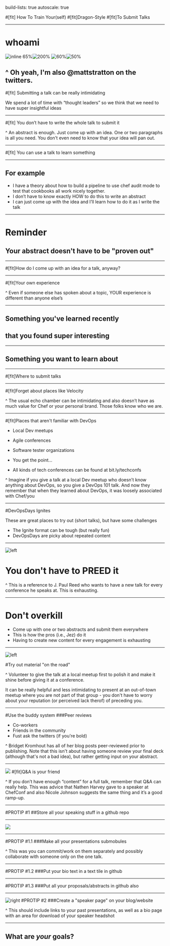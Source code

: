 build-lists: true
autoscale: true

#[fit] How To Train Your(self)
#[fit]Dragon-Style
#[fit]To Submit Talks

---

# whoami

![inline 65%](images/chef.png)![200%](images/ado.png)
![60%](images/dodchi.png)![50%](images/licenseplate.jpg)

^ Oh yeah, I'm also @mattstratton on the twitters.
---

#[fit] Submitting a talk can be really intimidating

We spend a lot of time with “thought leaders” so we think that we need to have super insightful ideas

---

#[fit] You don’t have to write the whole talk to submit it

^ An abstract is enough. Just come up with an idea. One or two paragraphs is all you need. You don't even need to know that your idea will pan out.

---

#[fit] You can use a talk to learn something

---

## For example
- I have a theory about how to build a pipeline to use chef audit mode to test that cookbooks all work nicely together.
- I don’t have to know exactly HOW to do this to write an abstract
- I can just come up with the idea and I’ll learn how to do it as I write the talk

---
# Reminder
## Your abstract doesn't have to be "proven out"

---
#[fit]How do I come up with an idea for a talk, anyway?

---
#[fit]Your own experience

^ Even if someone else has spoken about a topic, YOUR experience is different than anyone else’s

---
## Something you've learned recently
## that you found super interesting

---
## Something you want to learn about

---
#[fit]Where to submit talks

---
#[fit]Forget about places like Velocity

^ The usual echo chamber can be intimidating and also doesn’t have as much value for Chef or your personal brand. Those folks know who we are.

---
#[fit]Places that aren't familiar with DevOps

- Local Dev meetups

- Agile conferences

- Software tester organizations

- You get the point...

- All kinds of tech conferences can be found at bit.ly/techconfs

^  Imagine if you give a talk at a local Dev meetup who doesn’t know anything about DevOps, so you give a DevOps 101 talk. And now they remember that when they learned about DevOps, it was loosely associated with Chef/you

---

#DevOpsDays Ignites

These are great places to try out (short talks), but have some challenges

- The Ignite format can be tough (but really fun)
- DevOpsDays are picky about repeated content

---

![left](images/paul.jpg)

# You don't have to PREED it

^ This is a reference to J. Paul Reed who wants to have a new talk for every conference he speaks at. This is exhausting.

---

# Don't overkill

- Come up with one or two abstracts and submit them everywhere
- This is how the pros (i.e., Jez) do it
- Having to create new content for every engagement is exhausting

---

![left](images/seinfeld.jpg)

#Try out material "on the road"

^ Volunteer to give the talk at a local meetup first to polish it and make it shine before giving it at a conference.

It can be really helpful and less intimidating to present at an out-of-town meetup where you are not part of that group - you don't have to worry about your reputation (or perceived lack therof) of preceding you.

---
#Use the buddy system
###Peer reviews
- Co-workers
- Friends in the community
- Fust ask the twitters (if you're bold)

^ Bridget Kromhout has all of her blog posts peer-reviewed prior to publishing. Note that this isn't about having someone review your final deck (although that's not a bad idea), but rather getting input on your abstract.

---
![](images/audience.jpg)
#[fit]Q&A is your friend

^ If you don’t have enough “content” for a full talk, remember that Q&A can really help. This was advice that Nathen Harvey gave to a speaker at ChefConf and also Nicole Johnson suggests the same thing and it’s a good ramp-up.

---
#PROTIP #1
##Store all your speaking stuff in a github repo

___
![](images/github.png)

---
#PROTIP #1.1
###Make all your presentations submobules

^ This was you can commit/work on them separately and possibly collaborate with someone only on the one talk.

---
#PROTIP #1.2
###Put your bio text in a text tile in github

---
#PROTIP #1.3
###Put all your proposals/abstracts in github also

---
![right](images/bridget.png)
#PROTIP #2
###Create a "speaker page" on your blog/website

^ This should include links to your past presentations, as well as a bio page with an area for download of your speaker headshot

---

## What are *your* goals?
